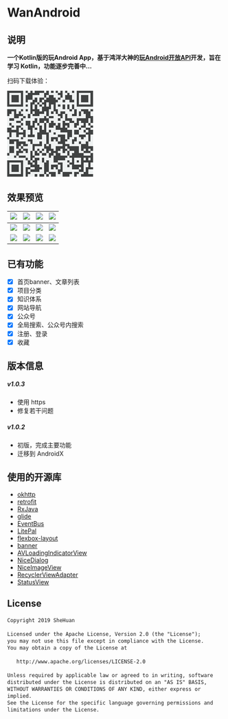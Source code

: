 # WanAndroid

## 说明

**一个Kotlin版的玩Android App，基于鸿洋大神的[玩Android开放API](http://www.wanandroid.com/blog/show/2)开发，旨在学习 Kotlin，功能逐步完善中…**

扫码下载体验：

![](preview/download.png)

## 效果预览
|![](preview/home.png)|![](preview/project.png)|![](preview/tree.png)|![](preview/nav.png)|
|---|---|---|---|
|![](preview/chapter.png)|![](preview/article.png)|![](preview/query.png)|![](preview/menu.png)|
|![](preview/login.png)|![](preview/tree_detail.png)|![](preview/chapter_detail.png)|![](preview/collection.png)|

## 已有功能
- [X] 首页banner、文章列表
- [X] 项目分类
- [X] 知识体系
- [X] 网站导航
- [X] 公众号
- [X] 全局搜索、公众号内搜索
- [X] 注册、登录
- [X] 收藏

## 版本信息
##### v1.0.3
* 使用 https
* 修复若干问题
##### v1.0.2
* 初版，完成主要功能
* 迁移到 AndroidX

## 使用的开源库
* [okhttp](https://github.com/square/okhttp)
* [retrofit](https://github.com/square/retrofit)
* [RxJava](https://github.com/ReactiveX/RxJava)
* [glide](https://github.com/bumptech/glide)
* [EventBus](https://github.com/greenrobot/EventBus)
* [LitePal](https://github.com/LitePalFramework/LitePal)
* [flexbox-layout](https://github.com/google/flexbox-layout)
* [banner](https://github.com/youth5201314/banner)
* [AVLoadingIndicatorView](https://github.com/81813780/AVLoadingIndicatorView)
* [NiceDialog](https://github.com/SheHuan/NiceDialog)
* [NiceImageView](https://github.com/SheHuan/NiceImageView)
* [RecyclerViewAdapter](https://github.com/SheHuan/RecyclerViewAdapter)
* [StatusView](https://github.com/SheHuan/StatusView)

## License
```
Copyright 2019 SheHuan

Licensed under the Apache License, Version 2.0 (the "License");
you may not use this file except in compliance with the License.
You may obtain a copy of the License at

   http://www.apache.org/licenses/LICENSE-2.0

Unless required by applicable law or agreed to in writing, software
distributed under the License is distributed on an "AS IS" BASIS,
WITHOUT WARRANTIES OR CONDITIONS OF ANY KIND, either express or implied.
See the License for the specific language governing permissions and
limitations under the License.
```
